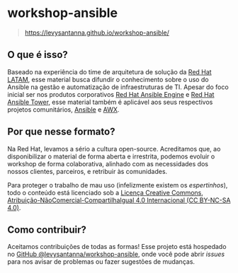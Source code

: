 # workshop-ansible
> https://levysantanna.github.io/workshop-ansible/

## O que é isso?

Baseado na experiência do time de arquitetura de solução da [Red Hat LATAM](http://www.redhat.com/), esse material busca difundir o conhecimento sobre o uso do Ansible na gestão e automatização de infraestruturas de TI. Apesar do foco inicial ser nos produtos corporativos [Red Hat Ansible Engine](https://www.ansible.com/products/engine) e [Red Hat Ansible Tower](https://www.ansible.com/products/tower), esse material também é aplicável aos seus respectivos projetos comunitários, [Ansible](https://github.com/ansible/ansible) e [AWX](https://github.com/ansible/awx).

## Por que nesse formato?

Na Red Hat, levamos a sério a cultura open-source. Acreditamos que, ao disponibilizar o material de forma aberta e irrestrita, podemos evoluir o workshop de forma colaborativa, alinhado com as necessidades dos nossos clientes, parceiros, e retribuir às comunidades.

Para proteger o trabalho de mau uso (infelizmente existem os *espertinhos*), todo o conteúdo está licenciado sob a [Licença Creative Commons, Atribuição-NãoComercial-CompartilhaIgual 4.0 Internacional (CC BY-NC-SA 4.0)](https://creativecommons.org/licenses/by-nc-sa/4.0/deed.pt_BR).

## Como contribuir?

Aceitamos contribuições de todas as formas! Esse projeto está hospedado no [GitHub @levysantanna/workshop-ansible](https://github.com/levysantanna/workshop-ansible), onde você pode abrir *issues* para nos avisar de problemas ou fazer sugestões de mudanças.
